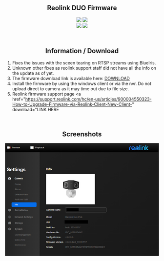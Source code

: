 <h2 align="center">Reolink DUO Firmware</h2>

<p align="center">
  <a href="#"><img src="https://img.shields.io/badge/date-01/08/2022-blue?style=flat-square&logo=appveyor"></a>
  <a href="#"><img src="https://img.shields.io/badge/version-v3.0.0.804_22011737-blue?style=flat-square&logo=appveyor"></a><br>
  <a href="#"><img src="https://img.shields.io/badge/firmware-unreleased-orange?style=flat-square&logo=appveyor"></a>
  <a href="#"><img src="https://img.shields.io/badge/details-IPC_528B174MPS19E1W02100000001-orange?style=flat-square&logo=appveyor"></a>
</p>
<br>

<h2 align="center">Information / Download</h2>

1. Fixes the issues with the sceen tearing on RTSP streams using BlueIris.
2. Unknown other fixes as reolink support staff did not have all the info on the update as of yet.
3. The firmware download link is available here: <a href="https://github.com/BAMLABS-AU/Reolink-Duo/blob/main/firmware/IPC_528B174MP.804_22011737.Reolink-Duo-PoE.GC4653.4MP.REOLINK.pak?raw=true" download="Download Link">DOWNLOAD</a>
4. Install the firmware by using the windows client or via the nvr. Do not upload direct to camera as it may time out due to file size. 
5. Reolink firmware support page <a href="https://support.reolink.com/hc/en-us/articles/900004550323-How-to-Upgrade-Firmware-via-Reolink-Client-New-Client-" download="LINK HERE</a>

<br>
<h2 align="center">Screenshots</h2>

![duo_info](https://raw.githubusercontent.com/BAMLABS-AU/Reolink-Duo/main/images/duo_infoscreen.png)
